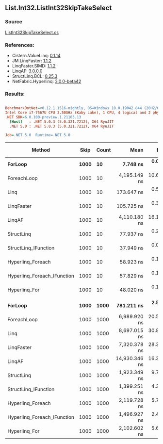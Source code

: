 ﻿## List.Int32.ListInt32SkipTakeSelect

### Source
[ListInt32SkipTakeSelect.cs](../LinqBenchmarks/List/Int32/ListInt32SkipTakeSelect.cs)

### References:
- Cistern.ValueLinq: [0.1.14](https://www.nuget.org/packages/Cistern.ValueLinq/0.1.14)
- JM.LinqFaster: [1.1.2](https://www.nuget.org/packages/JM.LinqFaster/1.1.2)
- LinqFaster.SIMD: [1.1.2](https://www.nuget.org/packages/LinqFaster.SIMD/1.0.3)
- LinqAF: [3.0.0.0](https://www.nuget.org/packages/LinqAF/3.0.0.0)
- StructLinq.BCL: [0.25.3](https://www.nuget.org/packages/StructLinq.BCL/0.25.3)
- NetFabric.Hyperlinq: [3.0.0-beta42](https://www.nuget.org/packages/NetFabric.Hyperlinq/3.0.0-beta42)

### Results:
``` ini

BenchmarkDotNet=v0.12.1.1516-nightly, OS=Windows 10.0.19042.844 (20H2/October2020Update)
Intel Core i7-7567U CPU 3.50GHz (Kaby Lake), 1 CPU, 4 logical and 2 physical cores
.NET SDK=6.0.100-preview.1.21103.13
  [Host]   : .NET 5.0.3 (5.0.321.7212), X64 RyuJIT
  .NET 5.0 : .NET 5.0.3 (5.0.321.7212), X64 RyuJIT

Job=.NET 5.0  Runtime=.NET 5.0  

```
|                      Method | Skip | Count |          Mean |      Error |     StdDev |  Ratio | RatioSD |  Gen 0 | Gen 1 | Gen 2 | Allocated |
|---------------------------- |----- |------ |--------------:|-----------:|-----------:|-------:|--------:|-------:|------:|------:|----------:|
|                     **ForLoop** | **1000** |    **10** |      **7.748 ns** |  **0.0213 ns** |  **0.0178 ns** |   **1.00** |    **0.00** |      **-** |     **-** |     **-** |         **-** |
|                 ForeachLoop | 1000 |    10 |  4,195.149 ns | 10.6430 ns |  9.4348 ns | 541.58 |    1.94 | 0.0153 |     - |     - |      40 B |
|                        Linq | 1000 |    10 |    173.647 ns |  0.5800 ns |  0.4529 ns |  22.41 |    0.07 | 0.0725 |     - |     - |     152 B |
|                  LinqFaster | 1000 |    10 |    105.725 ns |  0.3411 ns |  0.3191 ns |  13.65 |    0.06 | 0.1377 |     - |     - |     288 B |
|                      LinqAF | 1000 |    10 |  4,110.180 ns | 16.1577 ns | 13.4924 ns | 530.51 |    2.44 |      - |     - |     - |         - |
|                  StructLinq | 1000 |    10 |     77.937 ns |  0.2581 ns |  0.2288 ns |  10.06 |    0.04 | 0.0459 |     - |     - |      96 B |
|        StructLinq_IFunction | 1000 |    10 |     37.949 ns |  0.0692 ns |  0.0647 ns |   4.90 |    0.02 |      - |     - |     - |         - |
|           Hyperlinq_Foreach | 1000 |    10 |     58.923 ns |  0.1269 ns |  0.1187 ns |   7.61 |    0.03 |      - |     - |     - |         - |
| Hyperlinq_Foreach_IFunction | 1000 |    10 |     57.829 ns |  0.1140 ns |  0.1011 ns |   7.46 |    0.02 |      - |     - |     - |         - |
|               Hyperlinq_For | 1000 |    10 |     48.020 ns |  0.1184 ns |  0.1050 ns |   6.20 |    0.02 |      - |     - |     - |         - |
|                             |      |       |               |            |            |        |         |        |       |       |           |
|                     **ForLoop** | **1000** |  **1000** |    **781.211 ns** |  **2.5523 ns** |  **2.2626 ns** |   **1.00** |    **0.00** |      **-** |     **-** |     **-** |         **-** |
|                 ForeachLoop | 1000 |  1000 |  6,989.920 ns | 20.5137 ns | 16.0157 ns |   8.95 |    0.03 | 0.0153 |     - |     - |      40 B |
|                        Linq | 1000 |  1000 |  8,697.015 ns | 30.8236 ns | 28.8324 ns |  11.13 |    0.06 | 0.0610 |     - |     - |     152 B |
|                  LinqFaster | 1000 |  1000 |  7,320.378 ns | 28.3788 ns | 25.1571 ns |   9.37 |    0.04 | 5.8136 |     - |     - |  12,168 B |
|                      LinqAF | 1000 |  1000 | 14,930.346 ns | 16.3879 ns | 15.3292 ns |  19.11 |    0.06 |      - |     - |     - |         - |
|                  StructLinq | 1000 |  1000 |  1,923.349 ns |  9.7211 ns |  8.1175 ns |   2.46 |    0.01 | 0.0458 |     - |     - |      96 B |
|        StructLinq_IFunction | 1000 |  1000 |  1,399.251 ns |  4.3265 ns |  3.8354 ns |   1.79 |    0.01 |      - |     - |     - |         - |
|           Hyperlinq_Foreach | 1000 |  1000 |  2,119.728 ns |  5.7440 ns |  5.3730 ns |   2.71 |    0.01 |      - |     - |     - |         - |
| Hyperlinq_Foreach_IFunction | 1000 |  1000 |  1,496.927 ns |  2.4320 ns |  2.1559 ns |   1.92 |    0.01 |      - |     - |     - |         - |
|               Hyperlinq_For | 1000 |  1000 |  2,102.602 ns |  5.6237 ns |  4.9853 ns |   2.69 |    0.01 |      - |     - |     - |         - |
